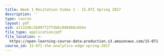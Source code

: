 ```yaml
---
title: Week 1 Recitation Video 1 - 15.071 Spring 2017
description: ''
type: course
layout: pdf
uid: a1132d6c3b097727fdb6c0d04b6cbb5e
file_type: application/pdf
file_location: >-
  https://open-learning-course-data-production.s3.amazonaws.com/15-071-the-analytics-edge-spring-2017/a1132d6c3b097727fdb6c0d04b6cbb5e_MIT15_071S17_Unit1_Recitation.pdf
course_id: 15-071-the-analytics-edge-spring-2017
---
```


